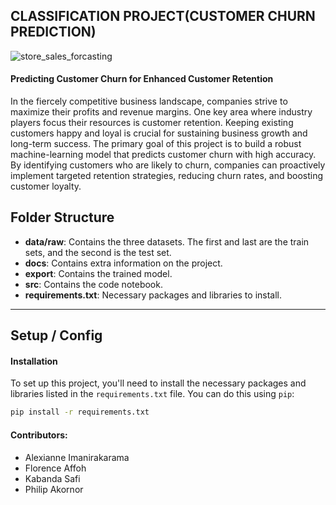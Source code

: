 ## CLASSIFICATION PROJECT(CUSTOMER CHURN PREDICTION)
![store_sales_forcasting](https://www.cleartouch.in/wp-content/uploads/2022/11/Customer-Churn.png)

#### Predicting Customer Churn for Enhanced Customer Retention
In the fiercely competitive business landscape, companies strive to maximize their profits and revenue margins. One key area where industry players focus their resources is customer retention. Keeping existing customers happy and loyal is crucial for sustaining business growth and long-term success.
The primary goal of this project is to build a robust machine-learning model that predicts customer churn with high accuracy. By identifying customers who are likely to churn, companies can proactively implement targeted retention strategies, reducing churn rates, and boosting customer loyalty.


## Folder Structure

- **data/raw**: Contains the three datasets. The first and last are the train sets, and the second is the test set.
- **docs**: Contains extra information on the project.
- **export**: Contains the trained model.
- **src**: Contains the code notebook.
- **requirements.txt**: Necessary packages and libraries to install.

---

## Setup / Config



#### Installation

To set up this project, you'll need to install the necessary packages and libraries listed in the `requirements.txt` file. You can do this using `pip`:

```bash
pip install -r requirements.txt
```
#### Contributors:
+ Alexianne Imanirakarama
+ Florence Affoh
+ Kabanda Safi
+ Philip Akornor
